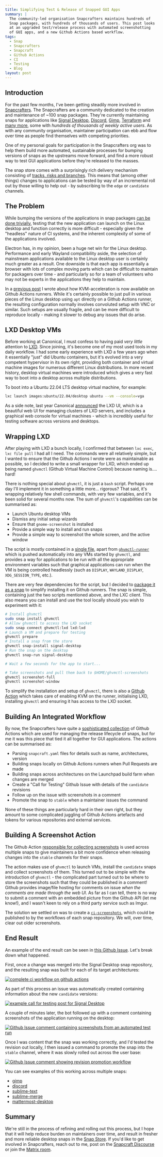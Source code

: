```yaml
---
title: Simplifying Test & Release of Snapped GUI Apps
summary: |
  The community-led organisation Snapcrafters maintains hundreds of
  Snap packages, with hundreds of thousands of users. This post looks
  at an upgraded test/release process with automated screenshotting
  of GUI apps, and a new Github Actions based workflow.
tags:
  - Snap
  - Snapcrafters
  - Snapcraft
  - Github Actions
  - CI
  - Testing
  - Blog
layout: post
---
```


## Introduction

For the past few months, I've been getting steadily more involved in [Snapcrafters](https://github.com/snapcrafters). The Snapcrafters are a community dedicated to the creation and maintenance of ~100 snap packages. They're currently maintaining snaps for applications like [Signal Desktop](https://snapcraft.io/signal-desktop), [Discord](https://snapcraft.io/discord), [Gimp](https://snapcraft.io/gimp), [Terraform](https://snapcraft.io/terraform) and [many more](https://snapcraft.io/search?q=publisher%3Asnapcrafters), some with _hundreds of thousands of weekly active users_. As with any community organisation, maintainer participation can ebb and flow over time as people find themselves with competing priorities.

One of my personal goals for participation in the Snapcrafters org was to help them build more automated, sustainable processes for bumping versions of snaps as the upstreams move forward, and find a more robust way to test GUI applications before they're released to the masses.

The snap store comes with a surprisingly rich delivery mechanism consisting of [tracks, risks and branches](https://snapcraft.io/docs/channels). This means that (among other things) changes to applications can be tested by way of an incremental roll out by those willing to help out - by subscribing to the `edge` or `candidate` channels.

## The Problem

While bumping the versions of the applications in snap packages [can be done trivially](https://github.com/snapcrafters/signal-desktop/blob/325c06602d6bbb976afbabe48e16c688f1d70c94/.github/workflows/sync-version-with-upstream.yml), testing that the new application can launch on the Linux desktop and function correctly is more difficult - especially given the "headless" nature of CI systems, and the inherent complexity of some of the applications involved.

Electron has, in my opinion, been a huge net win for the Linux desktop. Performance and early Wayland compatibility aside, the selection of mainstream applications available to the Linux desktop user is certainly much greater as a result. One downside is that each app is essentially a browser with lots of complex moving parts which can be difficult to maintain for packagers over time - and particularly so for a team of volunteers who may not be experts in the applications they help to maintain.

In a [previous post](https://jnsgr.uk/2024/02/nixos-vms-in-github-actions/) I wrote about how KVM-acceleration is now available on Github Actions runners. While it's certainly possible to just pull in various pieces of the Linux desktop using `apt` directly on a Github Actions runner, the resulting configuration normally involves convoluted setup with VNC or similar. Such setups are usually fragile, and can be more difficult to reproduce locally - making it slower to debug any issues that do arise.

## LXD Desktop VMs

Before working at Canonical, I must confess to having paid _very little_ attention to [LXD](https://canonical.com/lxd). Since joining, it's become one of my most used tools in my daily workflow. I had some early experience with LXD a few years ago when it essentially "just" did Ubuntu containers, but it's evolved into a very competent hypervisor in its own right, providing both container and virtual machine images for numerous different Linux distributions. In more recent history, desktop virtual machines were introduced which gives a very fast way to boot into a desktop across multiple distributions.

To boot into a Ubuntu 22.04 LTS desktop virtual machine, for example:

```bash
lxc launch images:ubuntu/22.04/desktop ubuntu --vm --console=vga
```

As a side note, last year Canonical [announced](https://ubuntu.com/blog/lxd_ui) the LXD UI, which is a beautiful web UI for managing clusters of LXD servers, and includes a graphical web console for virtual machines - which is incredibly useful for testing software across versions and desktops.

## Wrapping LXD

After playing with LXD a bunch locally, I confirmed that between `lxc exec`, `lxc file pull` I had all I need. The commands were all relatively simple, but I wanted to ensure that the Github Actions I wrote were as maintainable as possible, so I decided to write a small wrapper for LXD, which ended up being named `ghvmctl` (Github Virtual Machine Control) because naming is…. hard!

There is nothing special about `ghvmctl`, it is just a `bash` script. Perhaps one day I'll implement it in something a little more… rigorous? That said, it's wrapping relatively few shell commands, with very few variables, and it's been solid for several months now. The sum of `ghvmctl`'s capabilities can be summarised as:

- Launch Ubuntu desktop VMs
- Dismiss any initial setup wizards
- Ensure that `gnome-screenshot` is installed
- Provide a simple way to install and run snaps
- Provide a simple way to screenshot the whole screen, and the active window

The script is mostly contained in a [single file](https://github.com/snapcrafters/ghvmctl/blob/1ac4a99dd1c6f78226b60eda205cd06c6ac20dfa/src/ghvmctl), apart from [`ghvmctl-runner`](https://github.com/snapcrafters/ghvmctl/blob/1ac4a99dd1c6f78226b60eda205cd06c6ac20dfa/src/ghvmctl-runner) which is pushed automatically into any VMs started by `ghvmctl`, and provides a way for applications to be run with all the appropriate environment variables such that graphical applications can run when the VM is being controlled headlessly (such as `DISPLAY`, `WAYLAND_DISPLAY`, `XDG_SESSION_TYPE`, etc.).

There are very few dependencies for the script, but I decided to [package it as a snap](https://github.com/snapcrafters/ghvmctl/blob/1ac4a99dd1c6f78226b60eda205cd06c6ac20dfa/snap/snapcraft.yaml) to simplify installing it on Github runners. The snap is simple, containing just the two scripts mentioned above, and the LXC client. This also means you can install and use the tool locally should you wish to experiment with it:

```bash
# Install ghvmctl
sudo snap install ghvmctl
# Allow ghvmctl to access the LXD socket
sudo snap connect ghvmctl:lxd lxd:lxd
# Launch a VM and prepare for testing
ghvmctl prepare
# Install a snap from the store
ghvmctl snap-install signal-desktop
# Run the snap on the desktop
ghvmctl snap-run signal-desktop

# Wait a few seconds for the app to start...

# Take screenshots and pull them back to $HOME/ghvmctl-screenshots
ghvmctl screenshot-full
ghvmctl screenshot-window
```

To simplify the installation and setup of `ghvmctl`, there is also a [Github Action](https://github.com/snapcrafters/ci/tree/8eb0566a765cd0196d7223734dd4cc0f3eb4521f/setup-ghvmctl) which takes care of enabling KVM on the runner, initialising LXD, installing `ghvmctl` and ensuring it has access to the LXD socket.

## Building An Integrated Workflow

By now, the Snapcrafters have quite a [sophisticated collection](https://github.com/snapcrafters/ci) of Github Actions which are used for managing the release lifecycle of snaps, but for me it was this piece that tied it all together for GUI applications. The actions can be summarised as:

- Parsing `snapcraft.yaml` files for details such as name, architectures, version
- Building snaps locally on Github Actions runners when Pull Requests are made
- Building snaps across architectures on the Launchpad build farm when changes are merged
- Create a "Call for Testing" Github Issue with details of the `candidate` revisions
- Follow up on the issue with screenshots in a comment
- Promote the snap to `stable` when a maintainer issues the command

None of these things are particularly hard in their own right, but they amount to some complicated juggling of Github Actions artefacts and tokens for various repositories and external services.

## Building A Screenshot Action

The Github Action [responsible for collecting screenshots](https://github.com/snapcrafters/ci/tree/8eb0566a765cd0196d7223734dd4cc0f3eb4521f/get-screenshots) is used across multiple snaps to give maintainers a bit more confidence when releasing changes into the `stable` channels for their snaps.

The action makes use of `ghvmctl` to launch VMs, install the `candidate` snaps and collect screenshots of them. This turned out to be simple with the introduction of `ghvmctl` - the complicated part turned out to be where to store the screenshots such that they could be published in a comment! Github provides image/file hosting for comments on issue _when the comments are made through the web UI_. As far as I can tell, there is no way to submit a comment with an embedded picture from the Github API (let me know!), and I wasn't keen to rely on a third party service such as Imgur.

The solution we settled on was to create a [`ci-screenshots`](https://github.com/snapcrafters/ci-screenshots), which could be published to by the workflows of each snap repository. We will, over time, clear out older screenshots.

## End Result

An example of the end result can be seen in [this Github Issue](https://github.com/snapcrafters/signal-desktop/issues/267). Let's break down what happened.

First, once a change was merged into the Signal Desktop snap repository, and the resulting snap was built for each of its target architectures:

[![complete ci workflow on github actions](01.png)](01.png)

As part of this process an issue was automatically created containing information about the new `candidate` versions:

[![example call for testing post for Signal Desktop](02.png)](02.png)

A couple of minutes later, the bot followed up with a comment containing screenshots of the application running on the desktop:

[![Github Issue comment containing screenshots from an automated test run](03.png)](03.png)

Once I was content that the snap was working correctly, and I'd tested the revision out locally, I then issued a command to promote the snap into the `stable` channel, where it was slowly rolled out across the user base:

[![Github Issue comment showing revision promotion workflow](04.png)](04.png)

You can see examples of this working across multiple snaps:

- [gimp](https://github.com/snapcrafters/gimp/issues/260)
- [discord](https://github.com/snapcrafters/discord/issues/184)
- [sublime-text](https://github.com/snapcrafters/sublime-text/issues/59)
- [sublime-merge](https://github.com/snapcrafters/sublime-merge/issues/31)
- [mattermost-desktop](https://github.com/snapcrafters/mattermost-desktop/issues/100)

## Summary

We're still in the process of refining and rolling out this process, but I hope that it will help reduce burden on maintainers over time, and result in fresher and more reliable desktop snaps in the [Snap Store](https://snapcraft.io). If you'd like to get involved in Snapcrafters, reach out to me, post on the [Snapcraft Discourse](https://forum.snapcraft.io/t/snapcrafters-reboot/24625) or join the [Matrix room](https://matrix.to/#/#snapcrafters:matrix.org).
